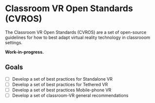 # Classroom VR Open Standards (CVROS)

The Classroom VR Open Standards (CVROS) are a set of open-source guidelines for how to best adapt virtual reality technology in classrooom settings.

**Work-in-progress.**

## Goals

- [ ] Develop a set of best practices for Standalone VR
- [ ] Develop a set of best practices for Tethered VR
- [ ] Develop a set of best practices Mobile-phone VR
- [ ] Develop a set of classroom-VR general recommendations
